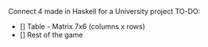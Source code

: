 Connect 4 made in Haskell for a University project
TO-DO:
- [] Table - Matrix 7x6 (columns x rows)
- [] Rest of the game
